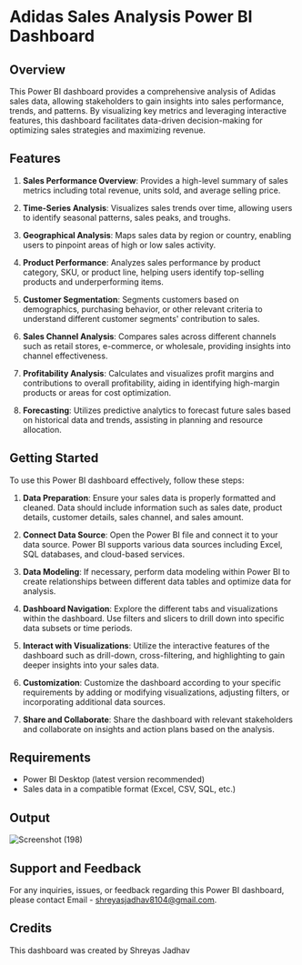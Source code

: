 
# Adidas Sales Analysis Power BI Dashboard

## Overview

This Power BI dashboard provides a comprehensive analysis of Adidas sales data, allowing stakeholders to gain insights into sales performance, trends, and patterns. By visualizing key metrics and leveraging interactive features, this dashboard facilitates data-driven decision-making for optimizing sales strategies and maximizing revenue.

## Features

1. **Sales Performance Overview**: Provides a high-level summary of sales metrics including total revenue, units sold, and average selling price.

2. **Time-Series Analysis**: Visualizes sales trends over time, allowing users to identify seasonal patterns, sales peaks, and troughs.

3. **Geographical Analysis**: Maps sales data by region or country, enabling users to pinpoint areas of high or low sales activity.

4. **Product Performance**: Analyzes sales performance by product category, SKU, or product line, helping users identify top-selling products and underperforming items.

5. **Customer Segmentation**: Segments customers based on demographics, purchasing behavior, or other relevant criteria to understand different customer segments' contribution to sales.

6. **Sales Channel Analysis**: Compares sales across different channels such as retail stores, e-commerce, or wholesale, providing insights into channel effectiveness.

7. **Profitability Analysis**: Calculates and visualizes profit margins and contributions to overall profitability, aiding in identifying high-margin products or areas for cost optimization.

8. **Forecasting**: Utilizes predictive analytics to forecast future sales based on historical data and trends, assisting in planning and resource allocation.

## Getting Started

To use this Power BI dashboard effectively, follow these steps:

1. **Data Preparation**: Ensure your sales data is properly formatted and cleaned. Data should include information such as sales date, product details, customer details, sales channel, and sales amount.

2. **Connect Data Source**: Open the Power BI file and connect it to your data source. Power BI supports various data sources including Excel, SQL databases, and cloud-based services.

3. **Data Modeling**: If necessary, perform data modeling within Power BI to create relationships between different data tables and optimize data for analysis.

4. **Dashboard Navigation**: Explore the different tabs and visualizations within the dashboard. Use filters and slicers to drill down into specific data subsets or time periods.

5. **Interact with Visualizations**: Utilize the interactive features of the dashboard such as drill-down, cross-filtering, and highlighting to gain deeper insights into your sales data.

6. **Customization**: Customize the dashboard according to your specific requirements by adding or modifying visualizations, adjusting filters, or incorporating additional data sources.

7. **Share and Collaborate**: Share the dashboard with relevant stakeholders and collaborate on insights and action plans based on the analysis.

## Requirements

- Power BI Desktop (latest version recommended)
- Sales data in a compatible format (Excel, CSV, SQL, etc.)

## Output
![Screenshot (198)](https://github.com/shreyasjadhav996/Adidas-Sales-Analysis/assets/88649937/3a422fd5-67f0-4bb1-8497-8aec47cc60b8)


## Support and Feedback

For any inquiries, issues, or feedback regarding this Power BI dashboard, please contact Email - shreyasjadhav8104@gmail.com.


## Credits

This dashboard was created by Shreyas Jadhav


